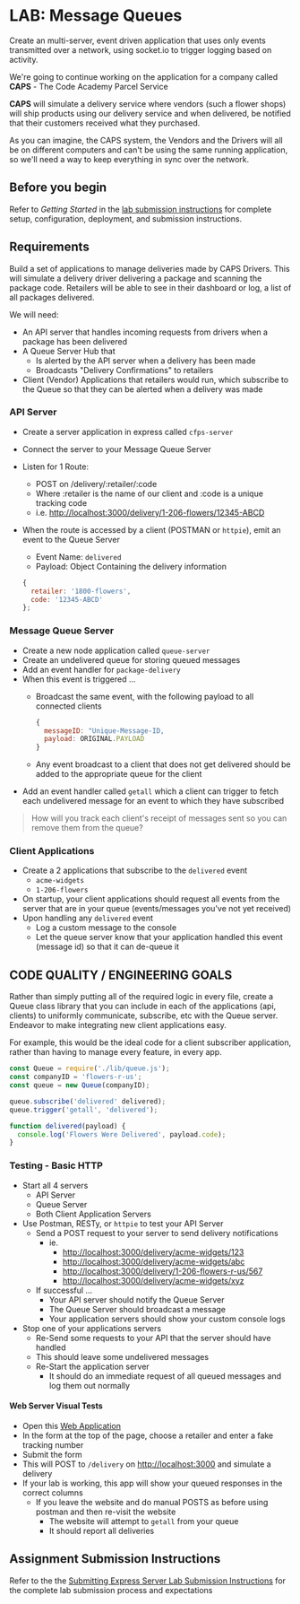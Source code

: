 # LAB: Message Queues

Create an multi-server, event driven application that uses only events transmitted over a network, using socket.io to trigger logging based on activity.

We're going to continue working on the application for a company called **CAPS** - The Code Academy Parcel Service

**CAPS** will simulate a delivery service where vendors (such a flower shops) will ship products using our delivery service and when delivered, be notified that their customers received what they purchased.

As you can imagine, the CAPS system, the Vendors and the Drivers will all be on different computers and can't be using the same running application, so we'll need a way to keep everything in sync over the network.

## Before you begin

Refer to *Getting Started*  in the [lab submission instructions](../../../reference/submission-instructions/labs/README.md) for complete setup, configuration, deployment, and submission instructions.

## Requirements

Build a set of applications to manage deliveries made by CAPS Drivers. This will simulate a delivery driver delivering a package and scanning the package code. Retailers will be able to see in their dashboard or log, a list of all packages delivered.

We will need:

- An API server that handles incoming requests from drivers when a package has been delivered
- A Queue Server Hub that
  - Is alerted by the API server when a delivery has been made
  - Broadcasts "Delivery Confirmations" to retailers
- Client (Vendor) Applications that retailers would run, which subscribe to the Queue so that they can be alerted when a delivery was made

### API Server

- Create a server application in express called `cfps-server`
- Connect the server to your Message Queue Server
- Listen for 1 Route:
  - POST on /delivery/:retailer/:code
  - Where :retailer is the name of our client and :code is a unique tracking code
  - i.e. <http://localhost:3000/delivery/1-206-flowers/12345-ABCD>
- When the route is accessed by a client (POSTMAN or `httpie`), emit an event to the Queue Server
  - Event Name: `delivered`
  - Payload: Object Containing the delivery information

  ```javascript
  {
    retailer: '1800-flowers',
    code: '12345-ABCD'
  };
  ```

### Message Queue Server

- Create a new node application called `queue-server`
- Create an undelivered queue for storing queued messages
- Add an event handler for `package-delivery`
- When this event is triggered ...
  - Broadcast the same event, with the following payload to all connected clients

    ```javascript
    {
      messageID: "Unique-Message-ID,
      payload: ORIGINAL.PAYLOAD
    }
    ```

  - Any event broadcast to a client that does not get delivered should be added to the appropriate queue for the client
- Add an event handler called `getall` which a client can trigger to fetch each undelivered message for an event to which they have subscribed

> How will you track each client's receipt of messages sent so you can remove them from the queue?

### Client Applications

- Create a 2 applications that subscribe to the `delivered` event
  - `acme-widgets`
  - `1-206-flowers`
- On startup, your client applications should request all events from the server that are in your queue (events/messages you've not yet received)
- Upon handling any `delivered` event
  - Log a custom message to the console
  - Let the queue server know that your application handled this event (message id) so that it can de-queue it

## CODE QUALITY / ENGINEERING GOALS

Rather than simply putting all of the required logic in every file, create a Queue class library that you can include in each of the applications (api, clients) to uniformly communicate, subscribe, etc with the Queue server. Endeavor to make integrating new client applications easy.

For example, this would be the ideal code for a client subscriber application, rather than having to manage every feature, in every app.

```javascript
const Queue = require('./lib/queue.js');
const companyID = 'flowers-r-us';
const queue = new Queue(companyID);

queue.subscribe('delivered' delivered);
queue.trigger('getall', 'delivered');

function delivered(payload) {
  console.log('Flowers Were Delivered', payload.code);
}
```

### Testing - Basic HTTP

- Start all 4 servers
  - API Server
  - Queue Server
  - Both Client Application Servers
- Use Postman, RESTy, or `httpie` to test your API Server
  - Send a POST request to your server to send delivery notifications
    - ie.
      - <http://localhost:3000/delivery/acme-widgets/123>
      - <http://localhost:3000/delivery/acme-widgets/abc>
      - <http://localhost:3000/delivery/1-206-flowers-r-us/567>
      - <http://localhost:3000/delivery/acme-widgets/xyz>
  - If successful ...
    - Your API server should notify the Queue Server
    - The Queue Server should broadcast a message
    - Your application servers should show your custom console logs
- Stop one of your applications servers
  - Re-Send some requests to your API that the server should have handled
  - This should leave some undelivered messages
  - Re-Start the application server
    - It should do an immediate request of all queued messages and log them out normally

#### Web Server Visual Tests

- Open this [Web Application](https://ftgiu.csb.app/)
- In the form at the top of the page, choose a retailer and enter a fake tracking number
- Submit the form
- This will POST to `/delivery` on <http://localhost:3000> and simulate a delivery
- If your lab is working, this app will show your queued responses in the correct columns
  - If you leave the website and do manual POSTS as before using postman and then re-visit the website
    - The website will attempt to `getall` from your queue
    - It should report all deliveries

## Assignment Submission Instructions

Refer to the the [Submitting Express Server Lab Submission Instructions](../../../reference/submission-instructions/labs/express-servers.md) for the complete lab submission process and expectations
